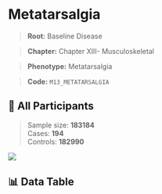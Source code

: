 # Metatarsalgia

> **Root:** Baseline Disease  

> **Chapter:** Chapter XIII- Musculoskeletal  

> **Phenotype:** Metatarsalgia  

> **Code:** `M13_METATARSALGIA`

## 🧪 All Participants  
> Sample size: **183184**  
> Cases: **194**  
> Controls: **182990**
<img src="/Sensitive/Figures/ALL/Incidence/M13_METATARSALGIA.png"/>

## 📊 Data Table
<CsvTableMRF src="/Sensitive/Data/ALL/Incidence/COX_M13_METATARSALGIA.csv"/>

